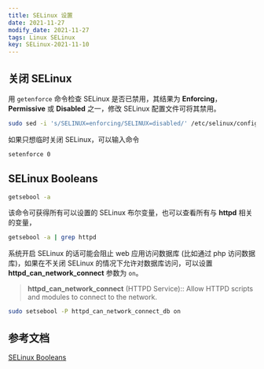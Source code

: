 ```yaml
---
title: SELinux 设置
date: 2021-11-27
modify_date: 2021-11-27
tags: Linux SELinux
key: SELinux-2021-11-10
---
```


## 关闭 SELinux

用 `getenforce` 命令检查 SELinux 是否已禁用，其结果为 **Enforcing**，**Permissive** 或 **Disabled** 之一，修改 SELinux 配置文件可将其禁用。

```bash
sudo sed -i 's/SELINUX=enforcing/SELINUX=disabled/' /etc/selinux/config
```

如果只想临时关闭 SELinux，可以输入命令

```bash
setenforce 0
```

<!--more-->

## SELinux Booleans

```bash
getsebool -a
```

该命令可获得所有可以设置的 SELinux 布尔变量，也可以查看所有与 **httpd** 相关的变量，

```bash
getsebool -a | grep httpd
```

系统开启 SELinux 的话可能会阻止 web 应用访问数据库 (比如通过 php 访问数据库)，如果在不关闭 SELinux 的情况下允许对数据库访问，可以设置 **httpd_can_network_connect** 参数为 `on`。

> **httpd_can_network_connect** (HTTPD Service):: Allow HTTPD scripts and modules to connect to the network.

```bash
sudo setsebool -P httpd_can_network_connect_db on
```

## 参考文档

[SELinux Booleans](https://wiki.centos.org/TipsAndTricks/SelinuxBooleans#line-44)